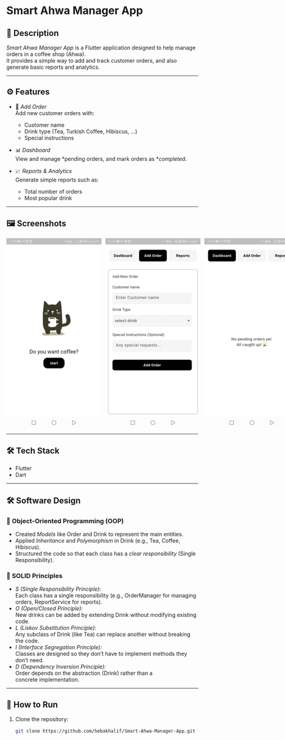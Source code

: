 # Smart Ahwa Manager App

## 📌 Description
*Smart Ahwa Manager App* is a Flutter application designed to help manage orders in a coffee shop (Ahwa).  
It provides a simple way to add and track customer orders, and also generate basic reports and analytics.

---

## ⚙ Features
- 📝 *Add Order*  
  Add new customer orders with:
  - Customer name
  - Drink type (Tea, Turkish Coffee, Hibiscus, …)
  - Special instructions  

- 📊 *Dashboard*  
  View and manage *pending orders, and mark orders as **completed*.  

- 📈 *Reports & Analytics*  
  Generate simple reports such as:
  - Total number of orders
  - Most popular drink  

---

## 🖼 Screenshots

<div style="display: flex; gap: 10px;">
  <img src="assets/screenshots/splash.jpg" width="250">
  <img src="assets/screenshots/AddOrder.jpg" width="250">
  <img src="assets/screenshots/Dashboard2.jpg" width="250">
  <img src="assets/screenshots/dashboard1.jpg" width="250">
  <img src="assets/screenshots/Reports.jpg" width="250">
</div>

---

## 🛠 Tech Stack
- Flutter  
- Dart  

---
## 🛠 Software Design

### 🔹 Object-Oriented Programming (OOP)
- Created *Models* like Order and Drink to represent the main entities.  
- Applied *Inheritance* and *Polymorphism* in Drink (e.g., Tea, Coffee, Hibiscus).  
- Structured the code so that each class has a *clear responsibility* (Single Responsibility).  

### 🔹 SOLID Principles
- *S (Single Responsibility Principle):*  
  Each class has a single responsibility (e.g., OrderManager for managing orders, ReportService for reports).  
- *O (Open/Closed Principle):*  
  New drinks can be added by extending Drink without modifying existing code.  
- *L (Liskov Substitution Principle):*  
  Any subclass of Drink (like Tea) can replace another without breaking the code.  
- *I (Interface Segregation Principle):*  
  Classes are designed so they don’t have to implement methods they don’t need.  
- *D (Dependency Inversion Principle):*  
  Order depends on the abstraction (Drink) rather than a concrete implementation.
---  
## 🚀 How to Run
1. Clone the repository:
   ```bash
   git clone https://github.com/hebakhalif/Smart-Ahwa-Manager-App.git
